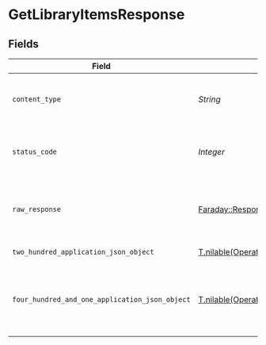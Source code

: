 # GetLibraryItemsResponse


## Fields

| Field                                                                                                                      | Type                                                                                                                       | Required                                                                                                                   | Description                                                                                                                |
| -------------------------------------------------------------------------------------------------------------------------- | -------------------------------------------------------------------------------------------------------------------------- | -------------------------------------------------------------------------------------------------------------------------- | -------------------------------------------------------------------------------------------------------------------------- |
| `content_type`                                                                                                             | *String*                                                                                                                   | :heavy_check_mark:                                                                                                         | HTTP response content type for this operation                                                                              |
| `status_code`                                                                                                              | *Integer*                                                                                                                  | :heavy_check_mark:                                                                                                         | HTTP response status code for this operation                                                                               |
| `raw_response`                                                                                                             | [Faraday::Response](https://www.rubydoc.info/gems/faraday/Faraday/Response)                                                | :heavy_check_mark:                                                                                                         | Raw HTTP response; suitable for custom response parsing                                                                    |
| `two_hundred_application_json_object`                                                                                      | [T.nilable(Operations::GetLibraryItemsResponseBody)](../../models/operations/getlibraryitemsresponsebody.md)               | :heavy_minus_sign:                                                                                                         | The details of the library                                                                                                 |
| `four_hundred_and_one_application_json_object`                                                                             | [T.nilable(Operations::GetLibraryItemsLibraryResponseBody)](../../models/operations/getlibraryitemslibraryresponsebody.md) | :heavy_minus_sign:                                                                                                         | Unauthorized - Returned if the X-Plex-Token is missing from the header or query.                                           |